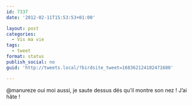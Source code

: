 ```yaml
---
id: 7337
date: '2012-02-11T15:53:53+01:00'

layout: post
categories:
  - Vis ma vie
tags:
  - tweet
format: status
publish_social: no
guid: 'http://tweets.local/?birdsite_tweet=168362124102471680'

---
```


@manureze oui moi aussi, je saute dessus dés qu’il montre son nez ! J’ai hâte !